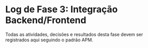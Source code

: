 # Log de Fase 3: Integração Backend/Frontend

Todas as atividades, decisões e resultados desta fase devem ser registrados aqui seguindo o padrão APM.
